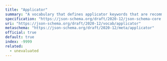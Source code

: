 ```yaml
---
title: "Applicator"
summary: "A vocabulary that defines applicator keywords that are recommended for use as the basis of other vocabularies."
specification: "https://json-schema.org/draft/2020-12/json-schema-core.html#section-10"
uri: "https://json-schema.org/draft/2020-12/vocab/applicator"
metaschema: "https://json-schema.org/draft/2020-12/meta/applicator"
official: true
default: true
index: -9999
related:
  - unevaluated
---
```

